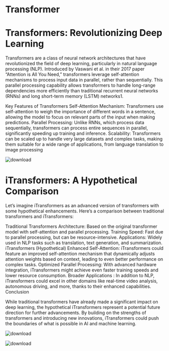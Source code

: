 # Transformer
# Transformers: Revolutionizing Deep Learning
Transformers are a class of neural network architectures that have revolutionized the field of deep learning, particularly in natural language processing (NLP). Introduced by Vaswani et al. in their 2017 paper “Attention is All You Need,” transformers leverage self-attention mechanisms to process input data in parallel, rather than sequentially. This parallel processing capability allows transformers to handle long-range dependencies more efficiently than traditional recurrent neural networks (RNNs) and long short-term memory (LSTM) networks1.

Key Features of Transformers
Self-Attention Mechanism: Transformers use self-attention to weigh the importance of different words in a sentence, allowing the model to focus on relevant parts of the input when making predictions.
Parallel Processing: Unlike RNNs, which process data sequentially, transformers can process entire sequences in parallel, significantly speeding up training and inference.
Scalability: Transformers can be scaled up to handle very large datasets and complex tasks, making them suitable for a wide range of applications, from language translation to image processing

![download](https://github.com/Arash7662536/Transformer-iTransformer-/assets/129587820/ac57daff-105b-4b44-b578-09c67334dcbb)

# iTransformers: A Hypothetical Comparison
Let’s imagine iTransformers as an advanced version of transformers with some hypothetical enhancements. Here’s a comparison between traditional transformers and iTransformers:

Traditional Transformers
Architecture: Based on the original transformer model with self-attention and parallel processing.
Training Speed: Fast due to parallel processing, but can be resource-intensive.
Applications: Widely used in NLP tasks such as translation, text generation, and summarization.
iTransformers (Hypothetical)
Enhanced Self-Attention: iTransformers could feature an improved self-attention mechanism that dynamically adjusts attention weights based on context, leading to even better performance on complex tasks.
Optimized Parallel Processing: With advanced hardware integration, iTransformers might achieve even faster training speeds and lower resource consumption.
Broader Applications
: In addition to NLP, iTransformers could excel in other domains like real-time video analysis, autonomous driving, and more, thanks to their enhanced capabilities.
Conclusion


While traditional transformers have already made a significant impact on deep learning, the hypothetical iTransformers represent a potential future direction for further advancements. By building on the strengths of transformers and introducing new innovations, iTransformers could push the boundaries of what is possible in AI and machine learning.

![download](https://github.com/Arash7662536/Transformer-iTransformer-/assets/129587820/866aeadb-01ee-4372-bdc6-966cc95cedcc)

![download](https://github.com/Arash7662536/Transformer-iTransformer-/assets/129587820/83c60c29-36c0-47ef-96d2-c562d6780662)
